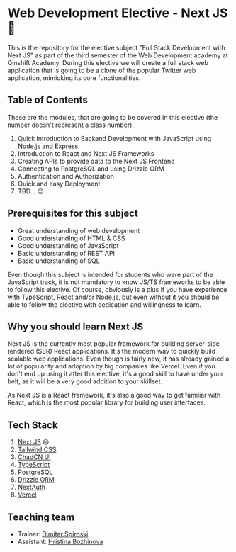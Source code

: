 # Web Development Elective - Next JS :rocket:

This is the repository for the elective subject "Full Stack Development with Next JS" as part of the third semester of the Web Development academy at Qinshift Academy. During this elective we will create a full stack web application that is going to be a clone of the popular Twitter web application, mimicking its core functionalities.

## Table of Contents

These are the modules, that are going to be covered in this elective (the number doesn't represent a class number).

1. Quick introduction to Backend Development with JavaScript using Node.js and Express
2. Introduction to React and Next JS Frameworks
3. Creating APIs to provide data to the Next JS Frontend
4. Connecting to PostgreSQL and using Drizzle ORM
5. Authentication and Authorization
6. Quick and easy Deployment
7. TBD... :wink:

## Prerequisites for this subject

- Great understanding of web development
- Good understanding of HTML & CSS
- Good understanding of JavaScript
- Basic understanding of REST API
- Basic understanding of SQL

Even though this subject is intended for students who were part of the JavaScript track, it is not mandatory to know JS/TS frameworks to be able to follow this elective. Of course, obviously is a plus if you have experience with TypeScript, React and/or Node.js, but even without it you should be able to follow the elective with dedication and willingness to learn.

## Why you should learn Next JS

Next JS is the currently most popular framework for building server-side rendered (SSR) React applications. It's the modern way to quickly build scalable web applications. Even though is fairly new, it has already gained a lot of popularity and adoption by big companies like Vercel. Even if you don't end up using it after this elective, it's a good skill to have under your belt, as it will be a very good addition to your skillset.

As Next JS is a React framework, it's also a good way to get familiar with React, which is the most popular library for building user interfaces.

## Tech Stack

1. [Next JS](https://nextui.org/) :smile:
2. [Tailwind CSS](https://tailwindcss.com/)
3. [ChadCN UI](https://ui.chad.sh/)
4. [TypeScript](https://www.typescriptlang.org/)
5. [PostgreSQL](https://www.postgresql.org/)
6. [Drizzle ORM](https://drizzle.dev/)
7. [NextAuth](https://next-auth.js.org/)
8. [Vercel](https://vercel.com/)

## Teaching team

- Trainer: [Dimitar Spiroski](mailto:dimitarspiroski997@gmail.com)
- Assistant: [Hristina Bozhinova](mailto:hristina.bozhinova93@gmail.com)
